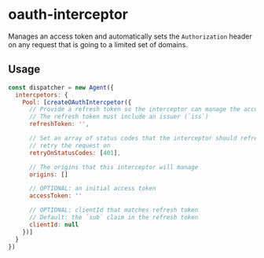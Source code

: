 # oauth-interceptor

Manages an access token and automatically sets the `Authorization` header on any
request that is going to a limited set of domains.

## Usage

```javascript
const dispatcher = new Agent({
  intercpetors: {
    Pool: [createOAuthIntercpetor({
      // Provide a refresh token so the interceptor can manage the access token
      // The refresh token must include an issuer (`iss`)
      refreshToken: '',

      // Set an array of status codes that the interceptor should refresh and
      // retry the request on
      retryOnStatusCodes: [401],

      // The origins that this interceptor will manage
      origins: []

      // OPTIONAL: an initial access token
      accessToken: ''

      // OPTIONAL: clientId that matches refresh token
      // Default: the `sub` claim in the refresh token
      clientId: null
    })]
  }
})
``` 
